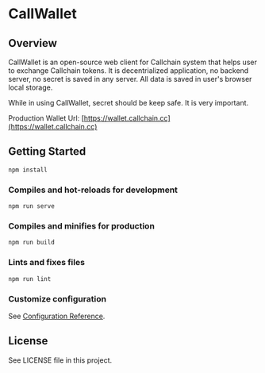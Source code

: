 # CallWallet


## Overview

CallWallet is an open-source web client for Callchain system that helps user to exchange Callchain tokens. It is decentrialized application, no backend server, no secret is saved in any server. All data is saved in user's browser local storage.

While in using CallWallet, secret should be keep safe. It is very important.

Production Wallet Url: [https://wallet.callchain.cc](https://wallet.callchain.cc)


## Getting Started
```
npm install
```

### Compiles and hot-reloads for development
```
npm run serve
```

### Compiles and minifies for production
```
npm run build
```

### Lints and fixes files
```
npm run lint
```

### Customize configuration
See [Configuration Reference](https://cli.vuejs.org/config/).

## License

See LICENSE file in this project.


